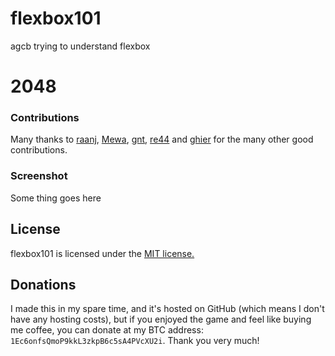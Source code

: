 # flexbox101
agcb trying to understand flexbox
# 2048

### Contributions


Many thanks to [raanj](https://github.com/raaanj), [Mewa](https://ub.com/Mechazawa), [gnt](httpsthub.com/g), [re44](https://github.cam44) and [ghier](https://github.comoullier) for the many other good contributions.

### Screenshot



Some thing goes here


## License
flexbox101 is licensed under the [MIT license.](https://github.com/agcb/flexbox101/LICENSE.txt)

## Donations
I made this in my spare time, and it's hosted on GitHub (which means I don't have any hosting costs), but if you enjoyed the game and feel like buying me coffee, you can donate at my BTC address: `1Ec6onfsQmoP9kkL3zkpB6c5sA4PVcXU2i`. Thank you very much!